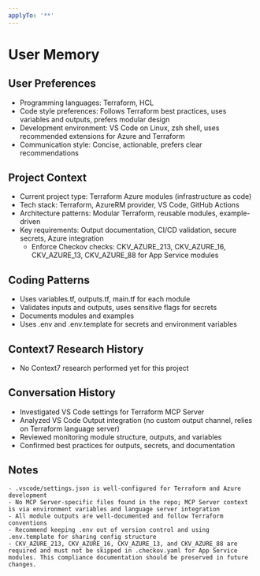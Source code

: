 ```yaml
---
applyTo: '**'
---
```


# User Memory

## User Preferences
- Programming languages: Terraform, HCL
- Code style preferences: Follows Terraform best practices, uses variables and outputs, prefers modular design
- Development environment: VS Code on Linux, zsh shell, uses recommended extensions for Azure and Terraform
- Communication style: Concise, actionable, prefers clear recommendations

## Project Context
- Current project type: Terraform Azure modules (infrastructure as code)
- Tech stack: Terraform, AzureRM provider, VS Code, GitHub Actions
- Architecture patterns: Modular Terraform, reusable modules, example-driven
- Key requirements: Output documentation, CI/CD validation, secure secrets, Azure integration
	- Enforce Checkov checks: CKV_AZURE_213, CKV_AZURE_16, CKV_AZURE_13, CKV_AZURE_88 for App Service modules

## Coding Patterns
- Uses variables.tf, outputs.tf, main.tf for each module
- Validates inputs and outputs, uses sensitive flags for secrets
- Documents modules and examples
- Uses .env and .env.template for secrets and environment variables

## Context7 Research History
- No Context7 research performed yet for this project

## Conversation History
- Investigated VS Code settings for Terraform MCP Server
- Analyzed VS Code Output integration (no custom output channel, relies on Terraform language server)
- Reviewed monitoring module structure, outputs, and variables
- Confirmed best practices for outputs, secrets, and documentation

## Notes
	- .vscode/settings.json is well-configured for Terraform and Azure development
	- No MCP Server-specific files found in the repo; MCP Server context is via environment variables and language server integration
	- All module outputs are well-documented and follow Terraform conventions
	- Recommend keeping .env out of version control and using .env.template for sharing config structure
	- CKV_AZURE_213, CKV_AZURE_16, CKV_AZURE_13, and CKV_AZURE_88 are required and must not be skipped in .checkov.yaml for App Service modules. This compliance documentation should be preserved in future changes.
